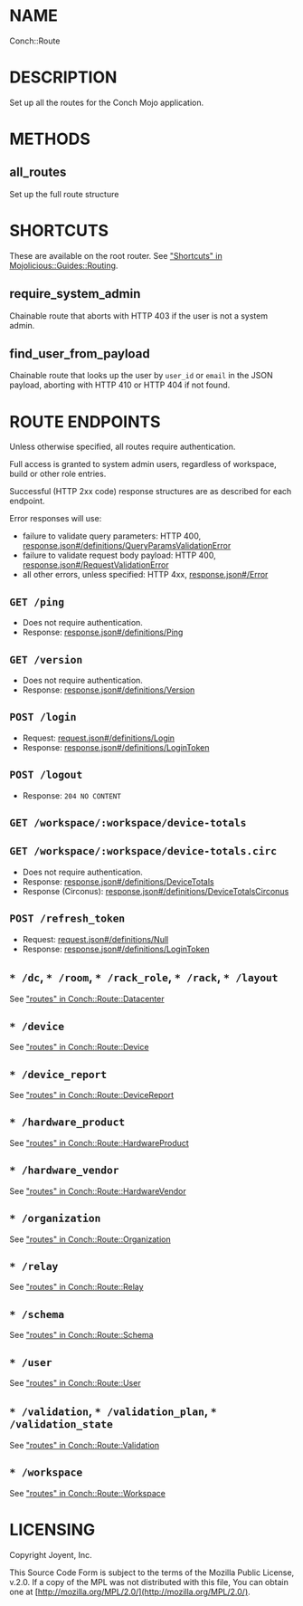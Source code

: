# NAME

Conch::Route

# DESCRIPTION

Set up all the routes for the Conch Mojo application.

# METHODS

## all\_routes

Set up the full route structure

# SHORTCUTS

These are available on the root router. See ["Shortcuts" in Mojolicious::Guides::Routing](https://metacpan.org/pod/Mojolicious%3A%3AGuides%3A%3ARouting#shortcuts).

## require\_system\_admin

Chainable route that aborts with HTTP 403 if the user is not a system admin.

## find\_user\_from\_payload

Chainable route that looks up the user by `user_id` or `email` in the JSON payload,
aborting with HTTP 410 or HTTP 404 if not found.

# ROUTE ENDPOINTS

Unless otherwise specified, all routes require authentication.

Full access is granted to system admin users, regardless of workspace, build or other role
entries.

Successful (HTTP 2xx code) response structures are as described for each endpoint.

Error responses will use:

- failure to validate query parameters: HTTP 400, [response.json#/definitions/QueryParamsValidationError](../json-schema/response.json#/definitions/QueryParamsValidationError)
- failure to validate request body payload: HTTP 400, [response.json#/RequestValidationError](../json-schema/response.json#/RequestValidationError)
- all other errors, unless specified: HTTP 4xx, [response.json#/Error](../json-schema/response.json#/Error)

## `GET /ping`

- Does not require authentication.
- Response: [response.json#/definitions/Ping](../json-schema/response.json#/definitions/Ping)

## `GET /version`

- Does not require authentication.
- Response: [response.json#/definitions/Version](../json-schema/response.json#/definitions/Version)

## `POST /login`

- Request: [request.json#/definitions/Login](../json-schema/request.json#/definitions/Login)
- Response: [response.json#/definitions/LoginToken](../json-schema/response.json#/definitions/LoginToken)

## `POST /logout`

- Response: `204 NO CONTENT`

## `GET /workspace/:workspace/device-totals`

## `GET /workspace/:workspace/device-totals.circ`

- Does not require authentication.
- Response: [response.json#/definitions/DeviceTotals](../json-schema/response.json#/definitions/DeviceTotals)
- Response (Circonus): [response.json#/definitions/DeviceTotalsCirconus](../json-schema/response.json#/definitions/DeviceTotalsCirconus)

## `POST /refresh_token`

- Request: [request.json#/definitions/Null](../json-schema/request.json#/definitions/Null)
- Response: [response.json#/definitions/LoginToken](../json-schema/response.json#/definitions/LoginToken)

## `* /dc`, `* /room`, `* /rack_role`, `* /rack`, `* /layout`

See ["routes" in Conch::Route::Datacenter](../modules/Conch%3A%3ARoute%3A%3ADatacenter#routes)

## `* /device`

See ["routes" in Conch::Route::Device](../modules/Conch%3A%3ARoute%3A%3ADevice#routes)

## `* /device_report`

See ["routes" in Conch::Route::DeviceReport](../modules/Conch%3A%3ARoute%3A%3ADeviceReport#routes)

## `* /hardware_product`

See ["routes" in Conch::Route::HardwareProduct](../modules/Conch%3A%3ARoute%3A%3AHardwareProduct#routes)

## `* /hardware_vendor`

See ["routes" in Conch::Route::HardwareVendor](../modules/Conch%3A%3ARoute%3A%3AHardwareVendor#routes)

## `* /organization`

See ["routes" in Conch::Route::Organization](../modules/Conch%3A%3ARoute%3A%3AOrganization#routes)

## `* /relay`

See ["routes" in Conch::Route::Relay](../modules/Conch%3A%3ARoute%3A%3ARelay#routes)

## `* /schema`

See ["routes" in Conch::Route::Schema](../modules/Conch%3A%3ARoute%3A%3ASchema#routes)

## `* /user`

See ["routes" in Conch::Route::User](../modules/Conch%3A%3ARoute%3A%3AUser#routes)

## `* /validation`, `* /validation_plan`, `* /validation_state`

See ["routes" in Conch::Route::Validation](../modules/Conch%3A%3ARoute%3A%3AValidation#routes)

## `* /workspace`

See ["routes" in Conch::Route::Workspace](../modules/Conch%3A%3ARoute%3A%3AWorkspace#routes)

# LICENSING

Copyright Joyent, Inc.

This Source Code Form is subject to the terms of the Mozilla Public License,
v.2.0. If a copy of the MPL was not distributed with this file, You can obtain
one at [http://mozilla.org/MPL/2.0/](http://mozilla.org/MPL/2.0/).
